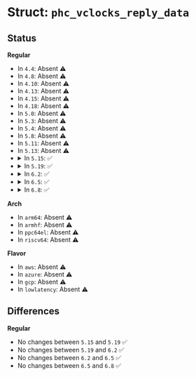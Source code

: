 # Struct: <code>phc_vclocks_reply_data</code>

## Status
<b>Regular</b>
<ul>
<li>
In <code>4.4</code>: Absent ⚠️
</li>
<li>
In <code>4.8</code>: Absent ⚠️
</li>
<li>
In <code>4.10</code>: Absent ⚠️
</li>
<li>
In <code>4.13</code>: Absent ⚠️
</li>
<li>
In <code>4.15</code>: Absent ⚠️
</li>
<li>
In <code>4.18</code>: Absent ⚠️
</li>
<li>
In <code>5.0</code>: Absent ⚠️
</li>
<li>
In <code>5.3</code>: Absent ⚠️
</li>
<li>
In <code>5.4</code>: Absent ⚠️
</li>
<li>
In <code>5.8</code>: Absent ⚠️
</li>
<li>
In <code>5.11</code>: Absent ⚠️
</li>
<li>
In <code>5.13</code>: Absent ⚠️
</li>
<li>
<details>
<summary>In <code>5.15</code>: ✅</summary>

```c
struct phc_vclocks_reply_data {
    struct ethnl_reply_data base;
    int num;
    int *index;
};
```
</details>
</li>
<li>
<details>
<summary>In <code>5.19</code>: ✅</summary>

```c
struct phc_vclocks_reply_data {
    struct ethnl_reply_data base;
    int num;
    int *index;
};
```
</details>
</li>
<li>
<details>
<summary>In <code>6.2</code>: ✅</summary>

```c
struct phc_vclocks_reply_data {
    struct ethnl_reply_data base;
    int num;
    int *index;
};
```
</details>
</li>
<li>
<details>
<summary>In <code>6.5</code>: ✅</summary>

```c
struct phc_vclocks_reply_data {
    struct ethnl_reply_data base;
    int num;
    int *index;
};
```
</details>
</li>
<li>
<details>
<summary>In <code>6.8</code>: ✅</summary>

```c
struct phc_vclocks_reply_data {
    struct ethnl_reply_data base;
    int num;
    int *index;
};
```
</details>
</li>
</ul>
<b>Arch</b>
<ul>
<li>
In <code>arm64</code>: Absent ⚠️
</li>
<li>
In <code>armhf</code>: Absent ⚠️
</li>
<li>
In <code>ppc64el</code>: Absent ⚠️
</li>
<li>
In <code>riscv64</code>: Absent ⚠️
</li>
</ul>
<b>Flavor</b>
<ul>
<li>
In <code>aws</code>: Absent ⚠️
</li>
<li>
In <code>azure</code>: Absent ⚠️
</li>
<li>
In <code>gcp</code>: Absent ⚠️
</li>
<li>
In <code>lowlatency</code>: Absent ⚠️
</li>
</ul>

## Differences
<b>Regular</b>
<ul>
<li>
No changes between <code>5.15</code> and <code>5.19</code> ✅
</li>
<li>
No changes between <code>5.19</code> and <code>6.2</code> ✅
</li>
<li>
No changes between <code>6.2</code> and <code>6.5</code> ✅
</li>
<li>
No changes between <code>6.5</code> and <code>6.8</code> ✅
</li>
</ul>
